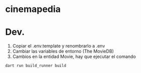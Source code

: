 # cinemapedia

# Dev.

1. Copiar el .env.template y renombrarlo a .env
2. Cambiar las variables de entorno (The MovieDB)
3. Cambios en la entidad Movie, hay que ejecutar el comando

```
dart run build_runner build

```